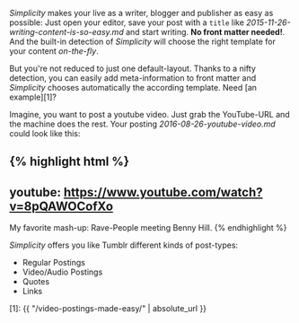*Simplicity* makes your live as a writer, blogger and publisher as easy as possible: Just open your editor, save  your post with a `title` like *2015-11-26-writing-content-is-so-easy.md* and start writing. **No front matter needed!**. And the built-in detection of *Simplicity* will choose the right template for your content *on-the-fly*.

<!--more-->

But you're not reduced to just one default-layout. Thanks to a nifty detection, you can easily add meta-information to front matter and *Simplicity* chooses automatically the according template. Need [an example][1]?

Imagine, you want to post a youtube video. Just grab the YouTube-URL and the machine does the rest. Your posting *2016-08-26-youtube-video.md* could look like this:

{% highlight html %}
---
youtube: https://www.youtube.com/watch?v=8pQAWOCofXo
---
My favorite mash-up: Rave-People meeting Benny Hill.
{% endhighlight %}


*Simplicity* offers you like Tumblr different kinds of post-types:

* Regular Postings
* Video/Audio Postings
* Quotes
* Links



 [1]: {{ "/video-postings-made-easy/" | absolute_url }}
